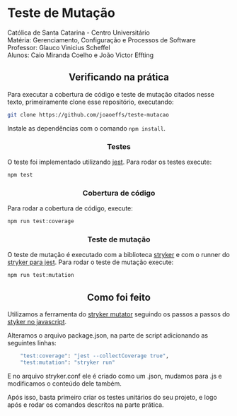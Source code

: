 # Teste de Mutação

Católica de Santa Catarina - Centro Universitário </br>
Matéria: Gerenciamento, Configuração e Processos de Software </br>
Professor: Glauco Vinicius Scheffel </br>
Alunos: Caio Miranda Coelho e João Victor Effting

<h2 align="center">Verificando na prática</h2>

Para executar a cobertura de código e teste de mutação citados nesse texto, primeiramente clone esse repositório, executando:

```sh
git clone https://github.com/joaoeffs/teste-mutacao
```

Instale as dependências com o comando `npm install`.

<h3 align="center">Testes</h3>

O teste foi implementado utilizando [jest](https://www.npmjs.com/package/jest). Para rodar os testes execute:

```sh
npm test
``` 

<h3 align="center">Cobertura de código</h3>

Para rodar a cobertura de código, execute:

```sh
npm run test:coverage
``` 

<h3 align="center">Teste de mutação</h3>

O teste de mutação é executado com a biblioteca [stryker](https://www.npmjs.com/package/@stryker-mutator/core) e com o runner do [stryker para jest](https://www.npmjs.com/package/@stryker-mutator/jest-runner). Para rodar o teste de mutação execute:

```sh
npm run test:mutation
```

<h2 align="center">Como foi feito</h2>

Utilizamos a ferramenta do [stryker mutator](https://stryker-mutator.io/) seguindo os passos a passos do [styker no javascript](https://stryker-mutator.io/docs/stryker-js/getting-started/).

Alteramos o arquivo package.json, na parte de script adicionando as seguintes linhas:

```sh
    "test:coverage": "jest --collectCoverage true",
    "test:mutation": "stryker run"
```

E no arquivo stryker.conf ele é criado como um .json, mudamos para .js e modificamos o conteúdo dele também.

Após isso, basta primeiro criar os testes unitários do seu projeto, e logo após e rodar os comandos descritos na parte prática. 